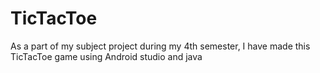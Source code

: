# TicTacToe
As a part of my subject project during my 4th semester, I have made this TicTacToe game using Android studio and java
